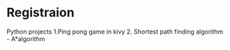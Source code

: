 # Registraion
Python projects
1.Ping pong game in kivy
2. Shortest path finding algorithm - A*algorithm
